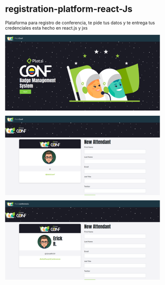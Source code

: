 # registration-platform-react-Js

Plataforma para registro de conferencia, te pide tus datos y te entrega tus credenciales esta hecho en react.js y jxs 

![](https://raw.githubusercontent.com/ErickRV19/registration-platform-react-Js/master/Preview-2020-02-07.png "imagen")


![](https://raw.githubusercontent.com/ErickRV19/registration-platform-react-Js/master/Preview2-2020-02-07.png "imagen")


![](https://raw.githubusercontent.com/ErickRV19/registration-platform-react-Js/master/Preview-05-02-2020.png "imagen")
